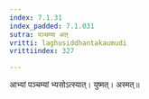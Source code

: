```yaml
---
index: 7.1.31
index_padded: 7.1.031
sutra: पञ्चम्या अत्‌
vritti: laghusiddhantakaumudi
vrittiindex: 327

---
```

आभ्यां पञ्चम्यां भ्यसोऽत्स्यात्। युष्मत्। अस्मत्॥